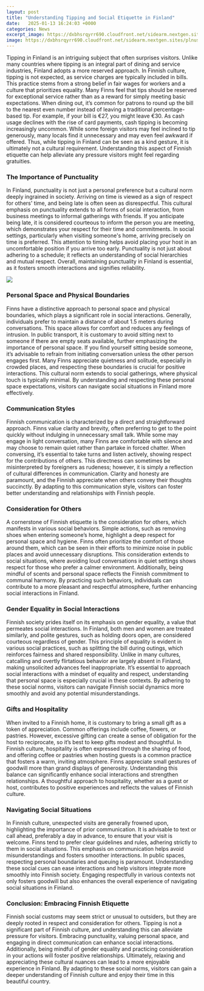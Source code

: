 ```yaml
---
layout: post
title: "Understanding Tipping and Social Etiquette in Finland"
date:   2025-01-13 16:24:03 +0000
categories: News
excerpt_image: https://dxbhsrqyrr690.cloudfront.net/sidearm.nextgen.sites/plnusealions.com/images/responsive_2023/default_image.png
image: https://dxbhsrqyrr690.cloudfront.net/sidearm.nextgen.sites/plnusealions.com/images/responsive_2023/default_image.png
---
```


Tipping in Finland is an intriguing subject that often surprises visitors. Unlike many countries where tipping is an integral part of dining and service industries, Finland adopts a more reserved approach. In Finnish culture, tipping is not expected, as service charges are typically included in bills. This practice stems from a strong belief in fair wages for workers and a culture that prioritizes equality. Many Finns feel that tips should be reserved for exceptional service rather than as a reward for simply meeting basic expectations. 
When dining out, it’s common for patrons to round up the bill to the nearest even number instead of leaving a traditional percentage-based tip. For example, if your bill is €27, you might leave €30. As cash usage declines with the rise of card payments, cash tipping is becoming increasingly uncommon. While some foreign visitors may feel inclined to tip generously, many locals find it unnecessary and may even feel awkward if offered. Thus, while tipping in Finland can be seen as a kind gesture, it is ultimately not a cultural requirement. Understanding this aspect of Finnish etiquette can help alleviate any pressure visitors might feel regarding gratuities.
### The Importance of Punctuality
In Finland, punctuality is not just a personal preference but a cultural norm deeply ingrained in society. Arriving on time is viewed as a sign of respect for others' time, and being late is often seen as disrespectful. This cultural emphasis on punctuality extends to all forms of social interaction, from business meetings to informal gatherings with friends. If you anticipate being late, it is considered courteous to inform the person you are meeting, which demonstrates your respect for their time and commitments.
In social settings, particularly when visiting someone's home, arriving precisely on time is preferred. This attention to timing helps avoid placing your host in an uncomfortable position if you arrive too early. Punctuality is not just about adhering to a schedule; it reflects an understanding of social hierarchies and mutual respect. Overall, maintaining punctuality in Finland is essential, as it fosters smooth interactions and signifies reliability. 

![](https://dxbhsrqyrr690.cloudfront.net/sidearm.nextgen.sites/plnusealions.com/images/responsive_2023/default_image.png)
### Personal Space and Physical Boundaries
Finns have a distinctive approach to personal space and physical boundaries, which plays a significant role in social interactions. Generally, individuals prefer to maintain a distance of about 1.5 meters during conversations. This space allows for comfort and reduces any feelings of intrusion. In public transport, it is customary to avoid sitting next to someone if there are empty seats available, further emphasizing the importance of personal space. 
If you find yourself sitting beside someone, it’s advisable to refrain from initiating conversation unless the other person engages first. Many Finns appreciate quietness and solitude, especially in crowded places, and respecting these boundaries is crucial for positive interactions. This cultural norm extends to social gatherings, where physical touch is typically minimal. By understanding and respecting these personal space expectations, visitors can navigate social situations in Finland more effectively. 
### Communication Styles
Finnish communication is characterized by a direct and straightforward approach. Finns value clarity and brevity, often preferring to get to the point quickly without indulging in unnecessary small talk. While some may engage in light conversation, many Finns are comfortable with silence and may choose to remain quiet rather than partake in forced chatter. 
When conversing, it’s essential to take turns and listen actively, showing respect for the contributions of others. This directness can sometimes be misinterpreted by foreigners as rudeness; however, it is simply a reflection of cultural differences in communication. Clarity and honesty are paramount, and the Finnish appreciate when others convey their thoughts succinctly. By adapting to this communication style, visitors can foster better understanding and relationships with Finnish people.
### Consideration for Others
A cornerstone of Finnish etiquette is the consideration for others, which manifests in various social behaviors. Simple actions, such as removing shoes when entering someone’s home, highlight a deep respect for personal space and hygiene. Finns often prioritize the comfort of those around them, which can be seen in their efforts to minimize noise in public places and avoid unnecessary disruptions. 
This consideration extends to social situations, where avoiding loud conversations in quiet settings shows respect for those who prefer a calmer environment. Additionally, being mindful of scents and personal space reflects the Finnish commitment to communal harmony. By practicing such behaviors, individuals can contribute to a more pleasant and respectful atmosphere, further enhancing social interactions in Finland.
### Gender Equality in Social Interactions
Finnish society prides itself on its emphasis on gender equality, a value that permeates social interactions. In Finland, both men and women are treated similarly, and polite gestures, such as holding doors open, are considered courteous regardless of gender. This principle of equality is evident in various social practices, such as splitting the bill during outings, which reinforces fairness and shared responsibility.
Unlike in many cultures, catcalling and overtly flirtatious behavior are largely absent in Finland, making unsolicited advances feel inappropriate. It’s essential to approach social interactions with a mindset of equality and respect, understanding that personal space is especially crucial in these contexts. By adhering to these social norms, visitors can navigate Finnish social dynamics more smoothly and avoid any potential misunderstandings.
### Gifts and Hospitality
When invited to a Finnish home, it is customary to bring a small gift as a token of appreciation. Common offerings include coffee, flowers, or pastries. However, excessive gifting can create a sense of obligation for the host to reciprocate, so it’s best to keep gifts modest and thoughtful. In Finnish culture, hospitality is often expressed through the sharing of food, and offering coffee or pastries when hosting guests is a common practice that fosters a warm, inviting atmosphere.
Finns appreciate small gestures of goodwill more than grand displays of generosity. Understanding this balance can significantly enhance social interactions and strengthen relationships. A thoughtful approach to hospitality, whether as a guest or host, contributes to positive experiences and reflects the values of Finnish culture.
### Navigating Social Situations
In Finnish culture, unexpected visits are generally frowned upon, highlighting the importance of prior communication. It is advisable to text or call ahead, preferably a day in advance, to ensure that your visit is welcome. Finns tend to prefer clear guidelines and rules, adhering strictly to them in social situations. This emphasis on communication helps avoid misunderstandings and fosters smoother interactions.
In public spaces, respecting personal boundaries and queuing is paramount. Understanding these social cues can ease interactions and help visitors integrate more smoothly into Finnish society. Engaging respectfully in various contexts not only fosters goodwill but also enhances the overall experience of navigating social situations in Finland.
### Conclusion: Embracing Finnish Etiquette
Finnish social customs may seem strict or unusual to outsiders, but they are deeply rooted in respect and consideration for others. Tipping is not a significant part of Finnish culture, and understanding this can alleviate pressure for visitors. Embracing punctuality, valuing personal space, and engaging in direct communication can enhance social interactions.
Additionally, being mindful of gender equality and practicing consideration in your actions will foster positive relationships. Ultimately, relaxing and appreciating these cultural nuances can lead to a more enjoyable experience in Finland. By adapting to these social norms, visitors can gain a deeper understanding of Finnish culture and enjoy their time in this beautiful country.
